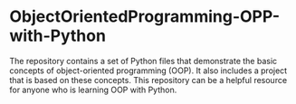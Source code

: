 # ObjectOrientedProgramming-OPP-with-Python
The repository contains a set of Python files that demonstrate the basic concepts of object-oriented programming (OOP). It also includes a project that is based on these concepts. This repository can be a helpful resource for anyone who is learning OOP with Python.
